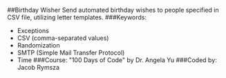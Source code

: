 ##Birthday Wisher
Send automated birthday wishes to people specified in CSV file, utilizing letter templates.
###Keywords:
* Exceptions
* CSV (comma-separated values)
* Randomization
* SMTP (Simple Mail Transfer Protocol)
* Time
###Course:
"100 Days of Code" by Dr. Angela Yu
###Coded by:
Jacob Rymsza